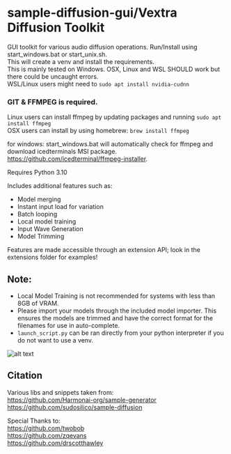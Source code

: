 # sample-diffusion-gui/Vextra Diffusion Toolkit

GUI toolkit for various audio diffusion operations. Run/Install using start_windows.bat or start_unix.sh.<br>
This will create a venv and install the requirements.<br>
This is mainly tested on Windows. OSX, Linux and WSL SHOULD work but there could be uncaught errors.<br>
WSL/Linux users might need to ```sudo apt install nvidia-cudnn```

### GIT & FFMPEG is required. <br>
Linux users can install ffmpeg by updating packages and running ```sudo apt install ffmpeg```<br>
OSX users can install by using homebrew: ```brew install ffmpeg```<br>

for windows: start_windows.bat will automatically check for ffmpeg and download icedterminals MSI package. <br>
https://github.com/icedterminal/ffmpeg-installer.

Requires Python 3.10

Includes additional features such as:<br>
- Model merging
- Instant input load for variation
- Batch looping
- Local model training
- Input Wave Generation
- Model Trimming

Features are made accessible through an extension API; look in the extensions folder for examples!

## Note:
- Local Model Training is not recommended for systems with less than 8GB of VRAM.
- Please import your models through the included model importer. This ensures the models are trimmed and have the correct format for the filenames for use in     auto-complete.
- ```launch_script.py``` can be ran directly from your python interpreter if you do not want to use a venv.

![alt text](https://www.dropbox.com/s/p409s4n4w1jkf4b/vextrasamplediffusion.png?raw=1 "Sample Diffusion")<br>



## Citation

Various libs and snippets taken from:<br>
https://github.com/Harmonai-org/sample-generator<br>
https://github.com/sudosilico/sample-diffusion<br>

Special Thanks to:<br>
https://github.com/twobob<br>
https://github.com/zqevans<br>
https://github.com/drscotthawley<br>




